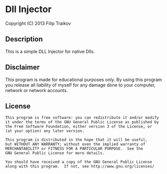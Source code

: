 Dll Injector
============
Copyright (C) 2013 Filip Traikov

Description
-----------
This is a simple DLL Injector for native Dlls.

Disclaimer
----------
This program is made for educational purposes only.
By using this program you release all liability of myself
for any damage done to your computer, network or network accounts.

License
-------
    This program is free software: you can redistribute it and/or modify
    it under the terms of the GNU General Public License as published by
    the Free Software Foundation, either version 3 of the License, or
    (at your option) any later version.
    
    This program is distributed in the hope that it will be useful,
    but WITHOUT ANY WARRANTY; without even the implied warranty of
    MERCHANTABILITY or FITNESS FOR A PARTICULAR PURPOSE.  See the
    GNU General Public License for more details.
    
    You should have received a copy of the GNU General Public License
    along with this program.  If not, see http://www.gnu.org/licenses/
